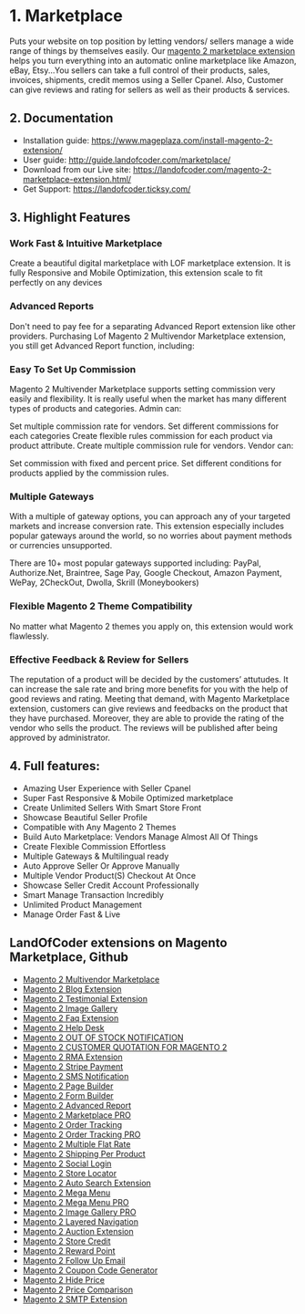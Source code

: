 # 1. Marketplace
Puts your website on top position by letting vendors/ sellers manage a wide range of things by themselves easily. Our [magento 2 marketplace extension](https://landofcoder.com/magento-2-marketplace-extension.html/) helps you turn everything into an automatic online marketplace like Amazon, eBay, Etsy...You sellers can take a full control of their products, sales, invoices, shipments, credit memos using a Seller Cpanel. Also, Customer can give reviews and rating for sellers as well as their products &amp; services.
## 2. Documentation

- Installation guide: https://www.mageplaza.com/install-magento-2-extension/
- User guide: http://guide.landofcoder.com/marketplace/
- Download from our Live site: https://landofcoder.com/magento-2-marketplace-extension.html/
- Get Support: https://landofcoder.ticksy.com/

## 3. Highlight Features
### Work Fast & Intuitive Marketplace
Create a beautiful digital marketplace with LOF marketplace extension. It is fully Responsive and Mobile Optimization, this extension scale to fit perfectly on any devices
### Advanced Reports
Don't need to pay fee for a separating Advanced Report extension like other providers. Purchasing Lof Magento 2 Multivendor Marketplace extension, you still get Advanced Report function, including:

### Easy To Set Up Commission
Magento 2 Multivender Marketplace supports setting commission very easily and flexibility. It is really useful when the market has many different types of products and categories.
Admin can:

Set multiple commission rate for vendors.
Set different commissions for each categories
Create flexible rules commission for each product via product attribute.
Create multiple commission rule for vendors.
Vendor can:

Set commission with fixed and percent price.
Set different conditions for products applied by the commission rules.

### Multiple Gateways
With a multiple of gateway options, you can approach any of your targeted markets and increase conversion rate. This extension especially includes popular gateways around the world, so no worries about payment methods or currencies unsupported. 

There are 10+ most popular gateways supported including: PayPal, Authorize.Net, Braintree, Sage Pay, Google Checkout, Amazon Payment, WePay, 2CheckOut, Dwolla, Skrill (Moneybookers)
### Flexible Magento 2 Theme Compatibility
No matter what Magento 2 themes you apply on, this extension would work flawlessly.

### Effective Feedback & Review for Sellers
The reputation of a product will be decided by the customers’ attutudes. It can increase the sale rate and bring more benefits for you with the help of good reviews and rating. Meeting that demand, with Magento Marketplace extension, customers can give reviews and feedbacks on the product that they have purchased. Moreover, they are able to provide the rating of the vendor who sells the product. The reviews will be published after being approved by administrator.
## 4. Full features:
- Amazing User Experience with Seller Cpanel
- Super Fast Responsive & Mobile Optimized marketplace
- Create Unlimited Sellers With Smart Store Front
- Showcase Beautiful Seller Profile
- Compatible with Any Magento 2 Themes
- Build Auto Marketplace: Vendors Manage Almost All Of Things
- Create Flexible Commission Effortless
- Multiple Gateways & Multilingual ready
- Auto Approve Seller Or Approve Manually
- Multiple Vendor Product(S) Checkout At Once
- Showcase Seller Credit Account Professionally
- Smart Manage Transaction Incredibly
- Unlimited Product Management
- Manage Order Fast & Live

## LandOfCoder extensions on Magento Marketplace, Github

- [Magento 2 Multivendor Marketplace](https://landofcoder.com/magento-2-marketplace-extension.html/)
- [Magento 2 Blog Extension](https://landofcoder.com/magento-2-blog-extension.html/)
- [Magento 2 Testimonial Extension](https://landofcoder.com/testimonial-extension-for-magento2.html/)
- [Magento 2 Image Gallery](https://landofcoder.com/magento-2-image-gallery.html/)
- [Magento 2 Faq Extension](https://landofcoder.com/faq-extension-for-magento2.html/)
- [Magento 2 Help Desk](https://landofcoder.com/magento-2-help-desk-extension.html)
- [Magento 2 OUT OF STOCK NOTIFICATION](https://landofcoder.com/magento-2-out-of-stock-notification.html/)
- [Magento 2 CUSTOMER QUOTATION FOR MAGENTO 2](https://landofcoder.com/magento-2-quote-extension.html/)
- [Magento 2 RMA Extension](https://landofcoder.com/magento-2-rma-extension.html/)
- [Magento 2 Stripe Payment](https://landofcoder.com/magento-2-stripe-payment-pro.html/)
- [Magento 2 SMS Notification](https://landofcoder.com/magento-2-sms-notification-extension.html/)
- [Magento 2 Page Builder](https://landofcoder.com/magento-2-page-builder.html/)
- [Magento 2 Form Builder](https://landofcoder.com/magento-2-form-builder.html/)
- [Magento 2 Advanced Report](https://landofcoder.com/magento-2-advanced-reports.html/)
- [Magento 2 Marketplace PRO](https://landofcoder.com/magento-2-marketplace-pro.html/)
- [Magento 2 Order Tracking](https://landofcoder.com/magento-2-order-tracking-extension.html/)
- [Magento 2 Order Tracking PRO](https://landofcoder.com/magento-2-order-tracking-pro-extension.html/)
- [Magento 2 Multiple Flat Rate](https://landofcoder.com/magento-2-multiple-flat-rate-shipping.html/)
- [Magento 2 Shipping Per Product](https://landofcoder.com/magento-2-shipping-per-product.html/)
- [Magento 2 Social Login](https://landofcoder.com/magento-2-social-login.html/)
- [Magento 2 Store Locator](https://landofcoder.com/magento-2-store-locator.html/)
- [Magento 2 Auto Search Extension](https://landofcoder.com/magento-2-search.html/)
- [Magento 2 Mega Menu](https://landofcoder.com/magento-2-mega-menu.html/)
- [Magento 2 Mega Menu PRO](https://landofcoder.com/magento-2-mega-menu-pro.html)
- [Magento 2 Image Gallery PRO](https://landofcoder.com/magento-2-image-gallery-pro.html/)
- [Magento 2 Layered Navigation](https://landofcoder.com/magento-2-layered-navigation.html/)
- [Magento 2 Auction Extension](https://landofcoder.com/magento-2-auction-extension.html/)
- [Magento 2 Store Credit](https://landofcoder.com/magento-2-store-credit.html/)
- [Magento 2 Reward Point](https://landofcoder.com/magento-2-reward-points.html/)
- [Magento 2 Follow Up Email](https://landofcoder.com/magento-2-follow-up-email.html/)
- [Magento 2 Coupon Code Generator](https://landofcoder.com/magento-2-coupon-extension.html/)
- [Magento 2 Hide Price](https://landofcoder.com/magento-2-hide-price.html/)
- [Magento 2 Price Comparison](https://landofcoder.com/magento-2-price-comparison.html/)
- [Magento 2 SMTP Extension](https://landofcoder.com/magento-2-smtp-extension.html)
